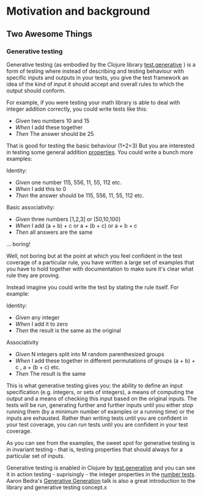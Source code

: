 # Motivation and background

## Two Awesome Things

### Generative testing

Generative testing (as embodied by the Clojure library [test.generative](https://github.com/clojure/test.generative) ) is a form of testing where instead of describing and testing behaviour with specific inputs and outputs in your tests, you give the test framework an idea of the kind of input it should accept and overall rules to which the output should conform.

For example, if you were testing your math library is able to deal with integer addition correctly, you could write tests like this:

* _Given_ two numbers 10 and 15
* _When_ I add these together
* _Then_ The answer should be 25

That is good for testing the basic behaviour (1+2=3) But you are interested in testing some general addition [properties](http://en.wikipedia.org/wiki/Addition#Properties). You could write a bunch more examples:

Identity:
* _Given_ one number 115, 556, 11, 55, 112 etc.
* _When_ I add this to 0
* _Then_ the answer should be 115, 556, 11, 55, 112 etc.

Basic associativity:

* _Given_ three numbers [1,2,3] or [50,10,100]
* _When_ I add (a + b) + c or a + (b + c) or a + b + c
* _Then_ all answers are the same

... boring!

Well, not boring but at the point at which you feel confident in the test coverage of a particular rule, you have written a large set of examples that you have to hold together with documentation to make sure it's clear what rule they are proving.

Instead imagine you could write the test by stating the rule itself. For example:

Identity:

* _Given_ any integer
* _When_ I add it to zero
* _Then_ the result is the same as the original

Associativity

* _Given_ N integers split into M random parenthesized groups
* _When_ I add these together in different permutations of groups (a + b) + c , a + (b + c) etc.
* _Then_ The result is the same 

This is what generative testing gives you: the ability to define an input specification (e.g. integers, or sets of integers), a means of computing the output and a means of checking this input based on the original inputs. The tests will be run, generating further and further inputs until you either stop running them (by a minimum number of examples or a running time) or the inputs are exhausted. Rather than writing tests until you are confident in your test coverage, you can _run_ tests until you are confident in your test coverage.

As you can see from the examples, the sweet spot for generative testing is in invariant testing - that is, testing properties that should always for a particular set of inputs.

Generative testing is enabled in Clojure by [test.generative](https://github.com/clojure/test.generative) and you can see it in action testing - suprisingly - the integer properties in the [number tests](https://github.com/clojure/clojure/blob/master/test/clojure/test_clojure/numbers.clj). Aaron Bedra's [Generative Generation](http://www.infoq.com/presentations/Clojure-Generative-Testing) talk is also a great introduction to the library and generative testing concept.x
